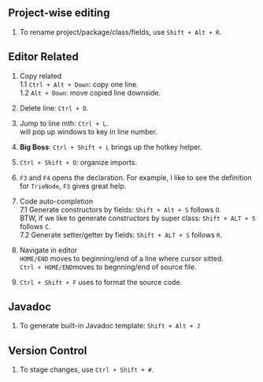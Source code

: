 ## Project-wise editing
1. To rename project/package/class/fields, use `Shift + Alt + R`.

## Editor Related 
1. Copy related  
1.1 `Ctrl + Alt + Down`: copy one line.   
1.2 `Alt + Down`: move copied line downside.  

2. Delete line: `Ctrl + D`.   

3. Jump to line mth: `Ctrl + L`.  
   will pop up windows to key in line number.   
   
4. **Big Boss**: `Ctrl + Shift + L` brings up the hotkey helper.  

5. `Ctrl + Shift + O`: organize imports. 

6. `F3` and `F4` opens the declaration. 
For example, I like to see the definition for `TrieNode`, `F3` gives great help.  

7. Code auto-completion    
7.1 Generate constructors by fields: 
`Shift + Alt + S` follows `O`.  
BTW, if we like to generate constructors by super class: 
`Shift + ALT + S` follows `C`.    
7.2 Generate setter/getter by fields: 
`Shift + ALT + S` follows `R`.  

8. Navigate in editor  
`HOME/END` moves to beginning/end of a line where cursor sitted.   
`Ctrl + HOME/END`moves to begnning/end of source file. 

9. `Ctrl + Shift + F` uses to format the source code. 

## Javadoc
1. To generate built-in Javadoc template: `Shift + Alt + J`

## Version Control 
1. To stage changes, use `Ctrl + Shift + #`.

